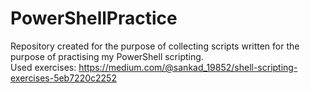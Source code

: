 # PowerShellPractice
Repository created for the purpose of collecting scripts written for the purpose of practising my PowerShell scripting. <br>Used exercises:
https://medium.com/@sankad_19852/shell-scripting-exercises-5eb7220c2252
